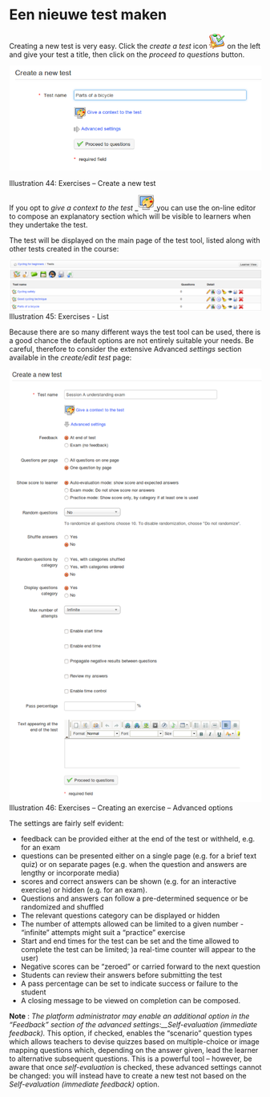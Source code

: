 # Een nieuwe test maken

Creating a new test is very easy. Click the _create a test_ icon ![](../../.gitbook/assets/graphics130%20%283%29.png) on the left and give your test a title, then click on the _proceed to questions_ button.

![](../../.gitbook/assets/graphics133%20%281%29.png)

Illustration 44: Exercises – Create a new test

If you opt to _give a context to the test_ \_![](../../.gitbook/assets/graphics131%20%281%29.png)\_you can use the on-line editor to compose an explanatory section which will be visible to learners when they undertake the test.

The test will be displayed on the main page of the test tool, listed along with other tests created in the course:

![](../../.gitbook/assets/graphics134%20%281%29.png)Illustration 45: Exercises - List

Because there are so many different ways the test tool can be used, there is a good chance the default options are not entirely suitable your needs. Be careful, therefore to consider the extensive Advanced _settings_ section available in the _create/edit test_ page:

![](../../.gitbook/assets/graphics135%20%281%29.png)Illustration 46: Exercises – Creating an exercise – Advanced options

The settings are fairly self evident:

* feedback can be provided either at the end of the test or withheld, e.g. for an exam
* questions can be presented either on a single page \(e.g. for a brief text quiz\) or on separate pages \(e.g. when the question and answers are lengthy or incorporate media\)
* scores and correct answers can be shown \(e.g. for an interactive exercise\) or hidden \(e.g. for an exam\).
* Questions and answers can follow a pre-determined sequence or be randomized and shuffled
* The relevant questions category can be displayed or hidden
* The number of attempts allowed can be limited to a given number - “infinite” attempts might suit a “practice” exercise
* Start and end times for the test can be set and the time allowed to complete the test can be limited; \)a real-time counter will appear to the user\)
* Negative scores can be “zeroed” or carried forward to the next question
* Students can review their answers before submitting the test
* A pass percentage can be set to indicate success or failure to the student
* A closing message to be viewed on completion can be composed.

**Note** : _The platform administrator may enable an additional option in the “Feedback” section of the advanced settings:\_\_Self-evaluation \(immediate feedback\)._ This option, if checked, enables the “scenario” question types which allows teachers to devise quizzes based on multiple-choice or image mapping questions which, depending on the answer given, lead the learner to alternative subsequent questions. This is a powerful tool – however, be aware that once _self-evaluation_ is checked, these advanced settings cannot be changed: you will instead have to create a new test not based on the _Self-evaluation \(immediate feedback\)_ option.

